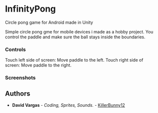 # InfinityPong

Circle pong game for Android made in Unity
 
Simple circle pong gme for mobile devices i made as a hobby project.
You control the paddle and make sure the ball stays inside the boundaries.
 
 ### Controls
 
Touch left side of screen: Move paddle to the left.
Touch right side of screen: Move paddle to the right.
 
### Screenshots
  

## Authors

* **David Vargas** - *Coding, Sprites, Sounds.* - [KillerBunny12](https://github.com/KillerBunny12)
